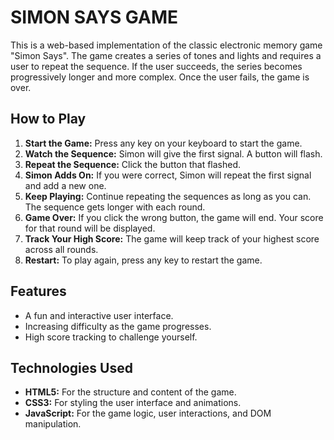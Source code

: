 # SIMON SAYS GAME

This is a web-based implementation of the classic electronic memory game "Simon Says". The game creates a series of tones and lights and requires a user to repeat the sequence. If the user succeeds, the series becomes progressively longer and more complex. Once the user fails, the game is over.

## How to Play

1.  **Start the Game:** Press any key on your keyboard to start the game.
2.  **Watch the Sequence:** Simon will give the first signal. A button will flash.
3.  **Repeat the Sequence:** Click the button that flashed.
4.  **Simon Adds On:** If you were correct, Simon will repeat the first signal and add a new one.
5.  **Keep Playing:** Continue repeating the sequences as long as you can. The sequence gets longer with each round.
6.  **Game Over:** If you click the wrong button, the game will end. Your score for that round will be displayed.
7.  **Track Your High Score:** The game will keep track of your highest score across all rounds.
8.  **Restart:** To play again, press any key to restart the game.

## Features

*   A fun and interactive user interface.
*   Increasing difficulty as the game progresses.
*   High score tracking to challenge yourself.

## Technologies Used

*   **HTML5:** For the structure and content of the game.
*   **CSS3:** For styling the user interface and animations.
*   **JavaScript:** For the game logic, user interactions, and DOM manipulation.